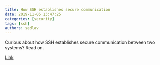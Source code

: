 ```yaml
---
title: How SSH establishes secure communication 
date: 2019-11-05 13:47:25
categories: [security]
tags: [ssh]
authors: sedlav
---
```


Curious about how SSH establishes secure communication between two systems? Read on.

[Link](https://www.redhat.com/sysadmin/ssh-secure-communication)

